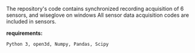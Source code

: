 The repository's code contains synchronized recording acquisition of 6 sensors, and wiseglove on windows
All sensor data acquisition codes are included in sensors.

**requirements:**

    Python 3, open3d, Numpy, Pandas, Scipy
